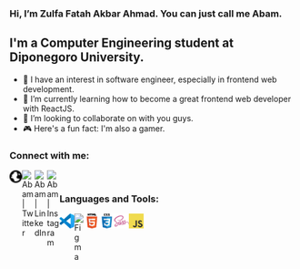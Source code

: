 ### Hi, I’m Zulfa Fatah Akbar Ahmad. You can just call me Abam.

## I'm a Computer Engineering student at Diponegoro University. 

- 👀 I have an interest in software engineer, especially in frontend web development.
- 🌱 I’m currently learning how to become a great frontend web developer with ReactJS.
- 💞️ I’m looking to collaborate on with you guys.
- 🎮 Here's a fun fact: I'm also a gamer.

### Connect with me:

[<img align="left" alt="Abam | Website" width="22px" src="https://raw.githubusercontent.com/iconic/open-iconic/master/svg/globe.svg" />][website]
[<img align="left" alt="Abam | Twitter" width="22px" src="https://cdn.jsdelivr.net/npm/simple-icons@v3/icons/twitter.svg" />][twitter]
[<img align="left" alt="Abam | LinkedIn" width="22px" src="https://cdn.jsdelivr.net/npm/simple-icons@v3/icons/linkedin.svg" />][linkedin]
[<img align="left" alt="Abam | Instagram" width="22px" src="https://cdn.jsdelivr.net/npm/simple-icons@v3/icons/instagram.svg" />][instagram]

<br />

### Languages and Tools:

<img align="left" alt="Visual Studio Code" width="26px" src="https://raw.githubusercontent.com/github/explore/80688e429a7d4ef2fca1e82350fe8e3517d3494d/topics/visual-studio-code/visual-studio-code.png" />
<img align="left" alt="Figma" width="18px" src="https://upload.wikimedia.org/wikipedia/commons/3/33/Figma-logo.svg" />
<img align="left" alt="HTML5" width="26px" src="https://raw.githubusercontent.com/github/explore/80688e429a7d4ef2fca1e82350fe8e3517d3494d/topics/html/html.png" />
<img align="left" alt="CSS3" width="26px" src="https://raw.githubusercontent.com/github/explore/80688e429a7d4ef2fca1e82350fe8e3517d3494d/topics/css/css.png" />
<img align="left" alt="Sass" width="26px" src="https://raw.githubusercontent.com/github/explore/80688e429a7d4ef2fca1e82350fe8e3517d3494d/topics/sass/sass.png" />
<img align="left" alt="JavaScript" width="26px" src="https://raw.githubusercontent.com/github/explore/80688e429a7d4ef2fca1e82350fe8e3517d3494d/topics/javascript/javascript.png" />

</details>

[website]: https://zulfaabam.github.io/my-portfolio-website/
<!-- [course]: http://vsCodeHero.com -->
[twitter]: https://twitter.com/zabamz1
<!-- [youtube]: https://youtube.com/codeSTACKr -->
[instagram]: https://www.instagram.com/zfaabam
[linkedin]: https://www.linkedin.com/in/zulfa-fatah-akbar-ahmad

<!---
Zulfaabam/Zulfaabam is a ✨ special ✨ repository because its `README.md` (this file) appears on your GitHub profile.
You can click the Preview link to take a look at your changes.
--->
